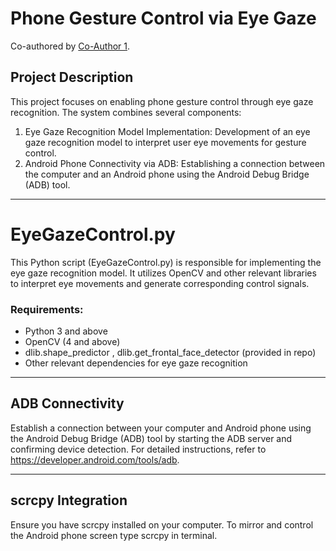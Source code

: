 # Phone Gesture Control via Eye Gaze

Co-authored by [Co-Author 1](https://github.com/rohitb-patil).

## Project Description

This project focuses on enabling phone gesture control through eye gaze recognition. The system combines several components:

1. Eye Gaze Recognition Model Implementation: Development of an eye gaze recognition model to interpret user eye movements for gesture control.
2. Android Phone Connectivity via ADB: Establishing a connection between the computer and an Android phone using the Android Debug Bridge (ADB) tool.

 ---

# EyeGazeControl.py
This Python script (EyeGazeControl.py) is responsible for implementing the eye gaze recognition model. It utilizes OpenCV and other relevant libraries to interpret eye movements and generate corresponding control signals.

### Requirements:
- Python 3 and above
- OpenCV (4 and above)
- dlib.shape_predictor , dlib.get_frontal_face_detector (provided in repo)
- Other relevant dependencies for eye gaze recognition

---

## ADB Connectivity
Establish a connection between your computer and Android phone using the Android Debug Bridge (ADB) tool by starting the ADB server and confirming device detection.
For detailed instructions, refer to https://developer.android.com/tools/adb.

---

## scrcpy Integration
Ensure you have scrcpy installed on your computer. To mirror and control the Android phone screen type scrcpy in terminal.
